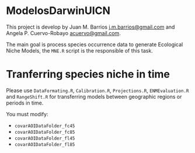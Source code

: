 # ModelosDarwinUICN

This project is develop by Juan M. Barrios <j.m.barrios@gmail.com> and Angela P. 
Cuervo-Robayo <acuervo@gmail.com>.

The main goal is process species occurrence data to generate Ecological Niche Models,
the `MNE.R` script is the responsible of this task. 

# Tranferring species niche in time
Please use `DataFormating.R`, `Calibration.R`, `Projections.R`, `ENMEvaluation.R` and `RangeShift.R` for transferring models between geographic regions or periods in time.

You must modify:
- `covarAOIDataFolder_fc45`
- `covarAOIDataFolder_fc85` 
- `covarAOIDataFolder_fl45` 
- `covarAOIDataFolder_fl85` 

